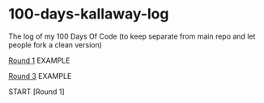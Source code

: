 # 100-days-kallaway-log
The log of my 100 Days Of Code (to keep separate from main repo and let people fork a clean version)

[Round 1](R1.md) EXAMPLE

[Round 3](R3.md) EXAMPLE

START 
[Round 1]
